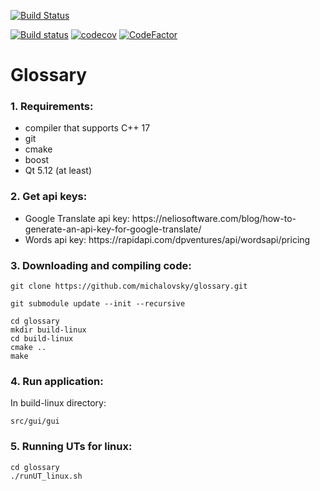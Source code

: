 [![Build Status](https://travis-ci.org/michalovsky/glossary.svg?branch=master)](https://travis-ci.org//michalovsky/glossary)

[![Build status](https://ci.appveyor.com/api/projects/status/qknnoy8h9u5stvyt/branch/master?svg=true)](https://ci.appveyor.com/project/michalovsky/glossary/branch/master)
[![codecov](https://codecov.io/gh/michalovsky/glossary/branch/master/graph/badge.svg)](https://codecov.io/gh/michalovsky/glossary)
[![CodeFactor](https://www.codefactor.io/repository/github/michalovsky/glossary/badge)](https://www.codefactor.io/repository/github/michalovsky/glossary)

# Glossary

<h3>1. Requirements:</h3>
<ul>
  <li>compiler that supports C++ 17</li>
  <li>git</li>
  <li>cmake</li>
  <li>boost</li>
  <li>Qt 5.12 (at least)</li>
</ul>

<h3>2. Get api keys:</h3>
<ul>
  <li>Google Translate api key: 
    https://neliosoftware.com/blog/how-to-generate-an-api-key-for-google-translate/
  </li> 
  <li>Words api key:
  https://rapidapi.com/dpventures/api/wordsapi/pricing
  </li>
</ul>

<h3>3. Downloading and compiling code:</h3>

    git clone https://github.com/michalovsky/glossary.git

    git submodule update --init --recursive

    cd glossary
    mkdir build-linux
    cd build-linux
    cmake ..
    make
    
<h3>4. Run application: </h3>
    In build-linux directory:

    src/gui/gui


<h3>5. Running UTs for linux:</h3>

    cd glossary
    ./runUT_linux.sh



